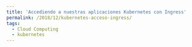 ```yaml
---
title: 'Accediendo a nuestras aplicaciones Kubernetes con Ingress'
permalink: /2018/12/kubernetes-acceso-ingress/
tags:
  - Cloud Computing
  - kubernetes
---
```

